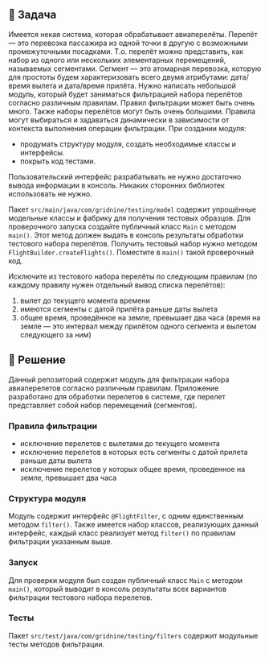 ## 📑 Задача
Имеется некая система, которая обрабатывает авиаперелёты. Перелёт — это перевозка пассажира из одной точки в другую с возможными промежуточными посадками. Т.о. перелёт можно представить, как набор из одного или нескольких элементарных перемещений, называемых сегментами. Сегмент — это атомарная перевозка, которую для простоты будем характеризовать всего двумя атрибутами: дата/время вылета и дата/время прилёта.
Нужно написать небольшой модуль, который будет заниматься фильтрацией набора перелётов согласно различным правилам. Правил фильтрации может быть очень много. Также наборы перелётов могут быть очень большими. Правила могут выбираться и задаваться динамически в зависимости от контекста выполнения операции фильтрации.
При создании модуля:
- продумать структуру модуля, создать необходимые классы и интерфейсы.
- покрыть код тестами.

Пользовательский интерфейс разрабатывать не нужно достаточно вывода информации в консоль. Никаких сторонних библиотек использовать не нужно.

Пакет ``src/main/java/com/gridnine/testing/model`` содержит упрощённые модельные классы и фабрику для получения тестовых образцов.
Для проверочного запуска создайте публичный класс ``Main`` c методом ``main()``. Этот метод должен выдать в консоль результаты обработки тестового набора перелётов. Получить тестовый набор нужно методом ``FlightBuilder.createFlights()``.
Поместите в ``main()`` такой проверочный код. 

Исключите из тестового набора перелёты по следующим правилам (по каждому правилу нужен отдельный вывод списка перелётов):
1.	вылет до текущего момента времени
2.	имеются сегменты с датой прилёта раньше даты вылета
3.	общее время, проведённое на земле, превышает два часа (время на земле — это интервал между прилётом одного сегмента и вылетом следующего за ним)

## 📝 Решение
Данный репозиторий содержит модуль для фильтрации набора авиаперелетов согласно различным правилам. Приложение разработано для обработки перелетов в системе, где перелет представляет собой набор перемещений (сегментов).
### Правила фильтрации
- исключение перелетов с вылетами до текущего момента
- исключение перелетов в которых есть сегменты с датой прилета раньше даты вылета
- исключение перелетов у которых общее время, проведенное на земле, превышает два часа
### Структура модуля
Модуль содержит интерфейс ``@FlightFilter``, с одним единственным методом ``filter()``. Также имеется набор классов, реализующих данный интерфейс, каждый класс реализует метод ``filter()`` по правилам фильтрации указанным выше. 

### Запуск
Для проверки модуля был создан публичный класс ``Main`` с методом ``main()``, который выводит в консоль результаты всех вариантов фильтрации тестового набора перелетов. 

### Тесты
Пакет ``src/test/java/com/gridnine/testing/filters`` содержит модульные тесты методов фильтрации.
